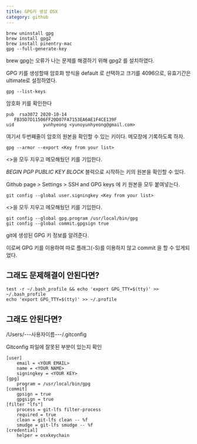 ```yaml
---
title: GPG키 생성 OSX
category: github
---
```


```
brew uninstall gpg
brew install gpg2
brew install pinentry-mac
gpg --full-generate-key
```

brew gpg는 오류가 나는 문제를 해결하기 위해 gpg2 를 설치하였다. 

GPG 키를 생성할때 암호화 방식을 default 로 선택하고 크기를 4096으로, 유효기간은 ultimate로 설정하였다.



```
gpg --list-keys
```

암호화 키를 확인한다

```
pub  rsa3072 2020-10-14 
   FB35D7D11506FF20D07FA7153EA6AE1F4CE139F
uid           yunhyeong <yunoyunhyeong@gmail.com>
```

여기서 두번째줄이 암호의 원본을 확인할 수 있는 키이다. 메모장에 기록하도록 하자.

```
gpg --armor --export <Key from your list>
```

<>을 모두 지우고 메모해뒀던 키를 기입한다.

*BEGIN PGP PUBLIC KEY BLOCK* 블럭으로 시작하는 키의 원본을 확인할 수 있다.

Github page > Settings > SSH and GPG keys 에 키 원본을 모두 붙여넣는다.



```
git config --global user.signingkey <Key from your list>
```

<>을 모두 지우고 메모해뒀던 키를 기입한다.

```
git config --global gpg.program /usr/local/bin/gpg
git config --global commit.gpgsign true
```

git에 생성된 GPG 키 정보를 알려준다.

이로써 GPG 키를 이용하여 따로 플래그(-S)를 이용하지 않고 commit 을 할 수 있게되었다.



## 그래도 문제해결이 안된다면?

```
test -r ~/.bash_profile && echo 'export GPG_TTY=$(tty)' >> ~/.bash_profile
echo 'export GPG_TTY=$(tty)' >> ~/.profile
```



## 그래도 안된다면? 

/Users/---사용자이름---/.gitconfig

Gitconfig 파일에 잘못된 부분이 있는지 확인

```
[user]
	email = <YOUR EMAIL>
	name = <YOUR NAME>
	signingkey = <YOUR KEY>
[gpg]
	program = /usr/local/bin/gpg
[commit]
	gpsign = true
	gpgsign = true
[filter "lfs"]
	process = git-lfs filter-process
	required = true
	clean = git-lfs clean -- %f
	smudge = git-lfs smudge -- %f
[credential]
	helper = osxkeychain
```


